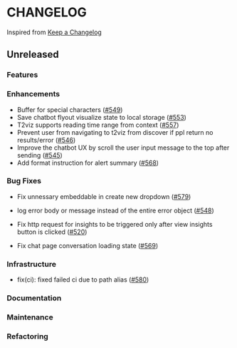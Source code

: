 # CHANGELOG

Inspired from [Keep a Changelog](https://keepachangelog.com/en/1.0.0/)

## Unreleased

### Features

### Enhancements

- Buffer for special characters ([#549](https://github.com/opensearch-project/dashboards-assistant/pull/549))
- Save chatbot flyout visualize state to local storage ([#553](https://github.com/opensearch-project/dashboards-assistant/pull/553))
- T2viz supports reading time range from context ([#557](https://github.com/opensearch-project/dashboards-assistant/pull/557/))
- Prevent user from navigating to t2viz from discover if ppl return no results/error ([#546](https://github.com/opensearch-project/dashboards-assistant/pull/546))
- Improve the chatbot UX by scroll the user input message to the top after sending ([#545](https://github.com/opensearch-project/dashboards-assistant/pull/545))
- Add format instruction for alert summary ([#568](https://github.com/opensearch-project/dashboards-assistant/pull/568))

### Bug Fixes

- Fix unnessary embeddable in create new dropdown ([#579](https://github.com/opensearch-project/dashboards-assistant/pull/579))

- log error body or message instead of the entire error object ([#548](https://github.com/opensearch-project/dashboards-assistant/pull/548))
- Fix http request for insights to be triggered only after view insights button is clicked ([#520](https://github.com/opensearch-project/dashboards-assistant/pull/520))
- Fix chat page conversation loading state ([#569](https://github.com/opensearch-project/dashboards-assistant/pull/569))

### Infrastructure

- fix(ci): fixed failed ci due to path alias ([#580](https://github.com/opensearch-project/dashboards-assistant/pull/580))

### Documentation

### Maintenance

### Refactoring
